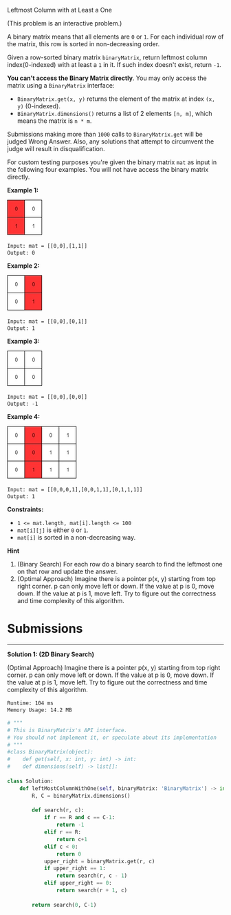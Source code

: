 Leftmost Column with at Least a One

(This problem is an interactive problem.)

A binary matrix means that all elements are `0` or `1`. For each individual row of the matrix, this row is sorted in non-decreasing order.

Given a row-sorted binary matrix `binaryMatrix`, return leftmost column index(0-indexed) with at least a `1` in it. If such index doesn't exist, return `-1`.

**You can't access the Binary Matrix directly**.  You may only access the matrix using a `BinaryMatrix` interface:

* `BinaryMatrix.get(x, y)` returns the element of the matrix at index `(x, y)` (0-indexed).
* `BinaryMatrix.dimensions()` returns a list of 2 elements `[n, m]`, which means the matrix is `n * m`.

Submissions making more than `1000` calls to `BinaryMatrix.get` will be judged Wrong Answer.  Also, any solutions that attempt to circumvent the judge will result in disqualification.

For custom testing purposes you're given the binary matrix `mat` as input in the following four examples. You will not have access the binary matrix directly.

 

**Example 1:**

![30day_21_untitled-diagram-5.jpg](img/30day_21_untitled-diagram-5.jpg)
```
Input: mat = [[0,0],[1,1]]
Output: 0
```

**Example 2:**

![30day_21_untitled-diagram-4.jpg](img/30day_21_untitled-diagram-4.jpg)
```
Input: mat = [[0,0],[0,1]]
Output: 1
```

**Example 3:**

![30day_21_untitled-diagram-3.jpg](img/30day_21_untitled-diagram-3.jpg)
```
Input: mat = [[0,0],[0,0]]
Output: -1
```

**Example 4:**

![30day_21_untitled-diagram-6.jpg](img/30day_21_untitled-diagram-6.jpg)
```
Input: mat = [[0,0,0,1],[0,0,1,1],[0,1,1,1]]
Output: 1
``` 

**Constraints:**

* `1 <= mat.length, mat[i].length <= 100`
* `mat[i][j]` is either `0` or `1`.
* `mat[i]` is sorted in a non-decreasing way.

**Hint**

1. (Binary Search) For each row do a binary search to find the leftmost one on that row and update the answer.
1. (Optimal Approach) Imagine there is a pointer p(x, y) starting from top right corner. p can only move left or down. If the value at p is 0, move down. If the value at p is 1, move left. Try to figure out the correctness and time complexity of this algorithm.

# Submissions
---
**Solution 1: (2D Binary Search)**

(Optimal Approach) Imagine there is a pointer p(x, y) starting from top right corner. p can only move left or down. If the value at p is 0, move down. If the value at p is 1, move left. Try to figure out the correctness and time complexity of this algorithm.

```
Runtime: 104 ms
Memory Usage: 14.2 MB
```
```python
# """
# This is BinaryMatrix's API interface.
# You should not implement it, or speculate about its implementation
# """
#class BinaryMatrix(object):
#    def get(self, x: int, y: int) -> int:
#    def dimensions(self) -> list[]:

class Solution:
    def leftMostColumnWithOne(self, binaryMatrix: 'BinaryMatrix') -> int:
        R, C = binaryMatrix.dimensions()
        
        def search(r, c):
            if r == R and c == C-1:
                return -1
            elif r == R:
                return c+1
            elif c < 0:
                return 0
            upper_right = binaryMatrix.get(r, c)
            if upper_right == 1:
                return search(r, c - 1)
            elif upper_right == 0:
                return search(r + 1, c)

        return search(0, C-1)

```